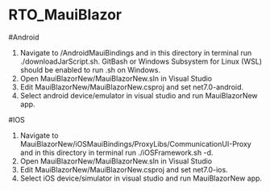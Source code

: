 # RTO_MauiBlazor

#Android 

 1. Navigate to /AndroidMauiBindings and in this directory in terminal run ./downloadJarScript.sh. GitBash or   Windows Subsystem for Linux (WSL) should be enabled to run .sh on Windows.
 2. Open MauiBlazorNew/MauiBlazorNew.sln in Visual Studio
 3. Edit MauiBlazorNew/MauiBlazorNew.csproj and set <TargetFrameworks>net7.0-android</TargetFrameworks>.
 4. Select android device/emulator in visual studio and run MauiBlazorNew app. 

#IOS

 1. Navigate to MauiBlazorNew/iOSMauiBindings/ProxyLibs/CommunicationUI-Proxy and in this directory in terminal run ./iOSFramework.sh -d.
 2. Open MauiBlazorNew/MauiBlazorNew.sln in Visual Studio
 3. Edit MauiBlazorNew/MauiBlazorNew.csproj and set <TargetFrameworks>net7.0-ios</TargetFrameworks>.
 4. Select iOS device/simulator in visual studio and run MauiBlazorNew app.